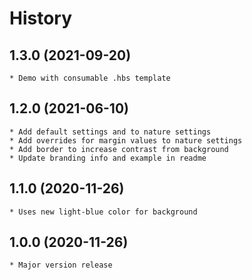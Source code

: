 # History

## 1.3.0 (2021-09-20)
    * Demo with consumable .hbs template

## 1.2.0 (2021-06-10)
    * Add default settings and to nature settings
    * Add overrides for margin values to nature settings
    * Add border to increase contrast from background
    * Update branding info and example in readme

## 1.1.0 (2020-11-26)
    * Uses new light-blue color for background

## 1.0.0 (2020-11-26)
    * Major version release
